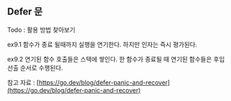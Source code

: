 ## Defer 문

Todo : 활용 방법 찾아보기

ex9.1
함수가 종료 될때까지 실행을 연기한다. 하지만 인자는 즉시 평가된다.

ex9.2
연기된 함수 호출들은 스택에 쌓인다. 한 함수가 종료될 때 연기된 함수들은 후입선출 순서로 수행된다. 

참고 자료 : [https://go.dev/blog/defer-panic-and-recover](https://go.dev/blog/defer-panic-and-recover)